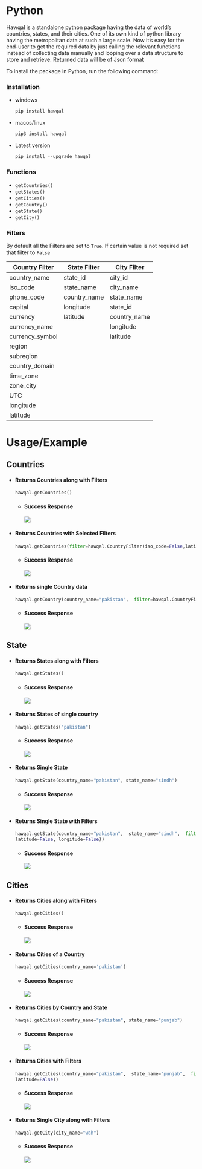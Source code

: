 # Python
Hawqal is a standalone python package having the data of world’s countries, states, and their cities. One of its own kind of python library having the metropolitan data at such a large scale. Now it’s easy for the end-user to get the required data by just calling the relevant functions instead of collecting data manually and looping over a data structure to store and retrieve. Returned data will be of Json format

To install the package in Python, run the following command:

### Installation
- windows
  ```python
  pip install hawqal
  ```
- macos/linux
  ```python
  pip3 install hawqal
  ```
- Latest version
  ```python
  pip install --upgrade hawqal
  ```
### Functions
- `getCountries()`
- `getStates()`
- `getCities()`
- `getCountry()`
- `getState()`
- `getCity()`
### Filters
By default all the Filters are set to `True`. If certain value is not required
set that filter to `False`

|   Country Filter      |State Filter   |City Filter
|----------             |----------     |----------
|country_name           |state_id       |city_id
|iso_code               |state_name     |city_name
|phone_code             |country_name     |state_name
|capital                |longitude      |state_id
|currency               |latitude       |country_name
|currency_name          |               |longitude
|currency_symbol        |               |latitude
|region
|subregion
|country_domain
|time_zone
|zone_city
|UTC
|longitude
|latitude
    
# Usage/Example
## Countries
- #### Returns Countries along with Filters
    ```python
    hawqal.getCountries()
    ```
    - #### Success Response
       ![](https://raw.githubusercontent.com/CapregSoft/Hawqal-python/hawqal-to-json/screenshots/11.PNG)
- #### Returns Countries with Selected Filters
    ```python
    hawqal.getCountries(filter=hawqal.CountryFilter(iso_code=False,latitude=False,longitude=False))
    ```
    - #### Success Response
        ![](https://raw.githubusercontent.com/CapregSoft/Hawqal-python/hawqal-to-json/screenshots/22.PNG)
- #### Returns single Country data
    ```python
    hawqal.getCountry(country_name="pakistan",  filter=hawqal.CountryFilter(currency=False,currency_name=False))
    ```
    - #### Success Response
        ![](https://raw.githubusercontent.com/CapregSoft/Hawqal-python/hawqal-to-json/screenshots/33.PNG)
## State
- #### Returns States along with Filters
    ```python
    hawqal.getStates()
    ```
    - #### Success Response
        ![](https://raw.githubusercontent.com/CapregSoft/Hawqal-python/hawqal-to-json/screenshots/44.PNG)
- #### Returns States of single country
    ```python
    hawqal.getStates("pakistan")
    ```
    - #### Success Response
        ![](https://raw.githubusercontent.com/CapregSoft/Hawqal-python/hawqal-to-json/screenshots/55.PNG)
- #### Returns Single State
    ```python
    hawqal.getState(country_name="pakistan", state_name="sindh")
    ```
    - #### Success Response
        ![](https://github.com/CapregSoft/Hawqal-python/blob/hawqal-to-json/screenshots/66.PNG?raw=true)
- #### Returns Single State with Filters
    ```python
    hawqal.getState(country_name="pakistan",  state_name="sindh",  filter=hawqal.StateFilter(state_id=False
    latitude=False, longitude=False))
    ```
    - #### Success Response
        ![](https://raw.githubusercontent.com/CapregSoft/Hawqal-python/hawqal-to-json/screenshots/77.PNG)
## Cities
- #### Returns Cities along with Filters
    ```python
    hawqal.getCities()
    ```
    - #### Success Response
        ![](https://raw.githubusercontent.com/CapregSoft/Hawqal-python/hawqal-to-json/screenshots/99.PNG)
- #### Returns Cities of a Country
    ```python
    hawqal.getCities(country_name='pakistan')
    ```
    - #### Success Response
        ![](https://raw.githubusercontent.com/CapregSoft/Hawqal-python/hawqal-to-json/screenshots/100.PNG)
- #### Returns Cities by Country and State
    ```python
    hawqal.getCities(country_name="pakistan", state_name="punjab")
    ```
    - #### Success Response
        ![](https://github.com/CapregSoft/Hawqal-python/blob/hawqal-to-json/screenshots/102.PNG?raw=true)
- #### Returns Cities with Filters
    ```python
    hawqal.getCities(country_name="pakistan",  state_name="punjab",  filter=hawqal.CityFilter(
    latitude=False))
    ```
    - #### Success Response
        ![](https://raw.githubusercontent.com/CapregSoft/Hawqal-python/hawqal-to-json/screenshots/101.PNG)
- #### Returns Single City along with Filters
    ```python
    hawqal.getCity(city_name="wah")
    ```
    - #### Success Response
        ![](https://raw.githubusercontent.com/CapregSoft/Hawqal-python/hawqal-to-json/screenshots/102.PNG)
